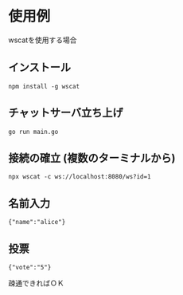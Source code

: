 # 使用例
wscatを使用する場合

## インストール
```
npm install -g wscat
```

## チャットサーバ立ち上げ
```
go run main.go
```

## 接続の確立 (複数のターミナルから)
```
npx wscat -c ws://localhost:8080/ws?id=1
```

## 名前入力
```
{"name":"alice"}
```

## 投票
```
{"vote":"5"}
```

疎通できればＯＫ
